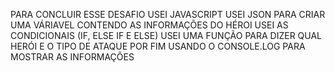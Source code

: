 PARA CONCLUIR  ESSE DESAFIO USEI JAVASCRIPT
USEI JSON PARA CRIAR UMA VÁRIAVEL CONTENDO AS INFORMAÇÕES DO HÉROI
USEI AS CONDICIONAIS (IF, ELSE IF E ELSE)
USEI UMA FUNÇÃO PARA DIZER QUAL HERÓI E O TIPO DE ATAQUE
POR FIM USANDO O CONSOLE.LOG PARA MOSTRAR AS INFORMAÇÕES